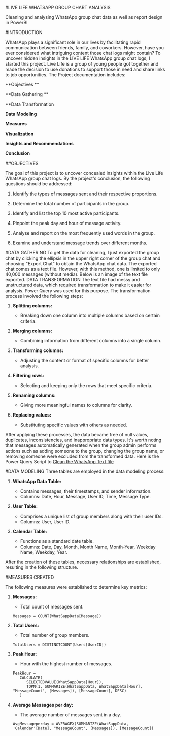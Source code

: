 #LIVE LIFE WHATSAPP GROUP CHART ANALYSIS

Cleaning and analysing WhatsApp group chat data as well as report design in PowerBI

#INTRODUCTION 

WhatsApp plays a significant role in our lives by facilitating rapid communication between friends, family, and coworkers. 
However, have you ever considered what intriguing content those chat logs might contain? To uncover hidden insights in the LIVE LIFE WhatsApp group chat logs, I started this project.
Live Life is a group of young people got together and made the decision to use donations to support those in need and share links to job opportunities. 
The Project documentation includes:

**Objectives **

**Data Gathering **

**Data Transformation

**Data Modeling**

**Measures**

**Visualization**

**Insights and Recommendations**

**Conclusion**

##OBJECTIVES

The goal of this project is to uncover concealed insights within the Live Life WhatsApp group chat logs. By the project's conclusion, the following questions should be addressed:

1. Identify the types of messages sent and their respective proportions.
   
2. Determine the total number of participants in the group.
  
3. Identify and list the top 10 most active participants.
 
4. Pinpoint the peak day and hour of message activity.
  
5. Analyse and report on the most frequently used words in the group.
    
6. Examine and understand message trends over different months.

#DATA GATHERING 
To get the data for cleaning, I just exported the group chat by clicking the ellipsis in the upper right corner of the group chat and choosing "Export Chat" to obtain the WhatsApp chat data. The exported chat comes as a text file. However, with this method, one is limited to only 40,000 messages (without media). Below is an image of the text file exported. 
DATA TRANSFORMATION
The text file had messy and unstructured data, which required transformation to make it easier for analysis. Power Query was used for this purpose. The transformation process involved the following steps:

1. **Splitting columns:**
   - Breaking down one column into multiple columns based on certain criteria.

2. **Merging columns:**
   - Combining information from different columns into a single column.

3. **Transforming columns:**
   - Adjusting the content or format of specific columns for better analysis.

4. **Filtering rows:**
   - Selecting and keeping only the rows that meet specific criteria.

5. **Renaming columns:**
   - Giving more meaningful names to columns for clarity.

6. **Replacing values:**
   - Substituting specific values with others as needed.

After applying these processes, the data became free of null values, duplicates, inconsistencies, and inappropriate data types. It's worth noting that messages automatically generated when the group admin performs actions such as adding someone to the group, changing the group name, or removing someone were excluded from the transformed data.
Here is the Power Query Script to [Clean the WhatsApp Text file]()

#DATA MODELING
Three tables are employed in the data modeling process:

1. **WhatsApp Data Table:**
   - Contains messages, their timestamps, and sender information.
   - Columns: Date, Hour, Message, User ID, Time, Message Type.

2. **User Table:**
   - Comprises a unique list of group members along with their user IDs.
   - Columns: User, User ID.

3. **Calendar Table:**
   - Functions as a standard date table.
   - Columns: Date, Day, Month, Month Name, Month-Year, Weekday Name, Weekday, Year.

After the creation of these tables, necessary relationships are established, resulting in the following structure.


#MEASURES CREATED

The following measures were established to determine key metrics:

1. **Messages:**
   - Total count of messages sent.
   ```dax
   Messages = COUNT(WhatSappData[Message])
   ```

2. **Total Users:**
   - Total number of group members.
   ```dax
   TotalUsers = DISTINCTCOUNT(Users[UserID])
   ```

3. **Peak Hour:**
   - Hour with the highest number of messages.
   ```dax
   PeakHour =
      CALCULATE(
         SELECTEDVALUE(WhatSappData[Hour]),
         TOPN(1, SUMMARIZE(WhatSappData, WhatSappData[Hour], "MessageCount", [Messages]), [MessageCount], DESC)
      )
   ```

4. **Average Messages per day:**
   - The average number of messages sent in a day.
   ```dax
   AvgMessageperday = AVERAGEX(SUMMARIZE(WhatSappData, 'Calendar'[Date], "MessageCount", [Messages]), [MessageCount])
   ```





